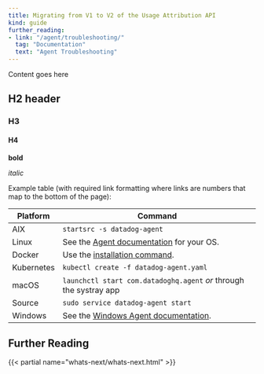 ```yaml
---
title: Migrating from V1 to V2 of the Usage Attribution API
kind: guide
further_reading:
- link: "/agent/troubleshooting/"
  tag: "Documentation"
  text: "Agent Troubleshooting"
---
```


Content goes here

## H2 header

### H3

#### H4

__bold__

_italic_ 

Example table (with required link formatting where links are numbers that map to the bottom of the page):

| Platform   | Command                                                            |
|------------|--------------------------------------------------------------------|
| AIX        | `startsrc -s datadog-agent`                                        |
| Linux      | See the [Agent documentation][1] for your OS.                      |
| Docker     | Use the [installation command][2].                                 |
| Kubernetes | `kubectl create -f datadog-agent.yaml`                             |
| macOS      | `launchctl start com.datadoghq.agent` *or* through the systray app |
| Source     | `sudo service datadog-agent start`                                 |
| Windows    | See the [Windows Agent documentation][3].                          |

## Further Reading

{{< partial name="whats-next/whats-next.html" >}}

[1]: /agent/
[2]: /agent/docker/
[3]: /agent/basic_agent_usage/windows/
